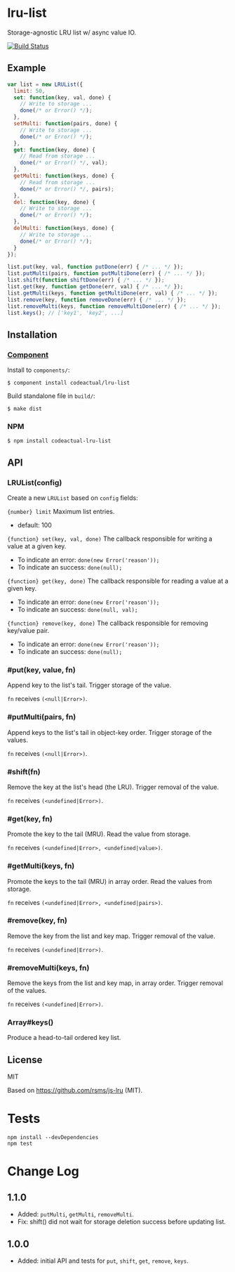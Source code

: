 # lru-list

Storage-agnostic LRU list w/ async value IO.

[![Build Status](https://travis-ci.org/codeactual/lru-list.png)](https://travis-ci.org/codeactual/lru-list)

## Example

```js
var list = new LRUList({
  limit: 50,
  set: function(key, val, done) {
    // Write to storage ...
    done(/* or Error() */);
  },
  setMulti: function(pairs, done) {
    // Write to storage ...
    done(/* or Error() */);
  },
  get: function(key, done) {
    // Read from storage ...
    done(/* or Error() */, val);
  },
  getMulti: function(keys, done) {
    // Read from storage ...
    done(/* or Error() */, pairs);
  },
  del: function(key, done) {
    // Write to storage ...
    done(/* or Error() */);
  },
  delMulti: function(keys, done) {
    // Write to storage ...
    done(/* or Error() */);
  }
});

list.put(key, val, function putDone(err) { /* ... */ });
list.putMulti(pairs, function putMultiDone(err) { /* ... */ });
list.shift(function shiftDone(err) { /* ... */ });
list.get(key, function getDone(err, val) { /* ... */ });
list.getMulti(keys, function getMultiDone(err, val) { /* ... */ });
list.remove(key, function removeDone(err) { /* ... */ });
list.removeMulti(keys, function removeMultiDone(err) { /* ... */ });
list.keys(); // ['key1', 'key2', ...]
```

## Installation

### [Component](https://github.com/component/component)

Install to `components/`:

    $ component install codeactual/lru-list

Build standalone file in `build/`:

    $ make dist

### NPM

    $ npm install codeactual-lru-list

## API

### LRUList(config)

Create a new `LRUList` based on `config` fields:

`{number} limit` Maximum list entries.

* default: 100

`{function} set(key, val, done)` The callback responsible for writing a value at a given key.

* To indicate an error: `done(new Error('reason'));`
* To indicate an success: `done(null);`

`{function} get(key, done)` The callback responsible for reading a value at a given key.

* To indicate an error: `done(new Error('reason'));`
* To indicate an success: `done(null, val);`

`{function} remove(key, done)` The callback responsible for removing key/value pair.

* To indicate an error: `done(new Error('reason'));`
* To indicate an success: `done(null);`

### #put(key, value, fn)

Append key to the list's tail. Trigger storage of the value.

`fn` receives `(<null|Error>)`.

### #putMulti(pairs, fn)

Append keys to the list's tail in object-key order. Trigger storage of the values.

`fn` receives `(<null|Error>)`.

### #shift(fn)

Remove the key at the list's head (the LRU). Trigger removal of the value.

`fn` receives `(<undefined|Error>)`.

### #get(key, fn)

Promote the key to the tail (MRU). Read the value from storage.

`fn` receives `(<undefined|Error>, <undefined|value>)`.

### #getMulti(keys, fn)

Promote the keys to the tail (MRU) in array order. Read the values from storage.

`fn` receives `(<undefined|Error>, <undefined|pairs>)`.

### #remove(key, fn)

Remove the key from the list and key map. Trigger removal of the value.

`fn` receives `(<undefined|Error>)`.

### #removeMulti(keys, fn)

Remove the keys from the list and key map, in array order. Trigger removal of the values.

`fn` receives `(<undefined|Error>)`.

### Array#keys()

Produce a head-to-tail ordered key list.

## License

  MIT

  Based on https://github.com/rsms/js-lru (MIT).

# Tests

```
npm install --devDependencies
npm test
```

# Change Log

## 1.1.0

* Added: `putMulti`,  `getMulti`, `removeMulti`.
* Fix: shift() did not wait for storage deletion success before updating list.

## 1.0.0

* Added: initial API and tests for `put`, `shift`, `get`, `remove`, `keys`.
